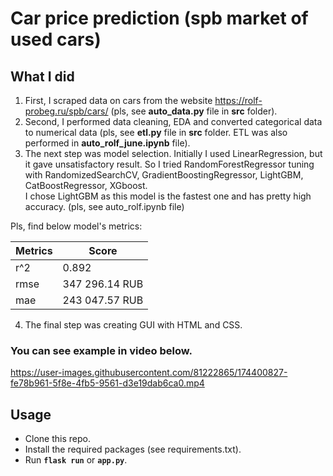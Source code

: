 # Car price prediction (spb market of used cars)

## What I did
1) First, I scraped data on cars from the website https://rolf-probeg.ru/spb/cars/ (pls, see **auto_data.py** file in **src** folder).
2) Second, I performed data cleaning, EDA and converted categorical data to numerical data (pls, see **etl.py** file in **src** folder. ETL was also performed in **auto_rolf_june.ipynb** file).
3) The next step was model selection. Initially I used LinearRegression, but it gave unsatisfactory result. So I tried RandomForestRegressor tuning with RandomizedSearchCV,  GradientBoostingRegressor, LightGBM, CatBoostRegressor, XGboost. <br>
I chose LightGBM as this model is the fastest one and has pretty high accuracy. (pls, see auto_rolf.ipynb file) <br>

Pls, find below model's metrics:

| Metrics  | Score |
| ------------- | ------------- |
| r^2 |  0.892 |
| rmse |  347 296.14 RUB |
| mae |  243 047.57 RUB |

4) The final step was creating GUI with HTML and CSS.
### You can see example in video below.
https://user-images.githubusercontent.com/81222865/174400827-fe78b961-5f8e-4fb5-9561-d3e19dab6ca0.mp4

## Usage

* Clone this repo.
* Install the required packages (see requirements.txt).
* Run **`flask run`** or **`app.py`**.

